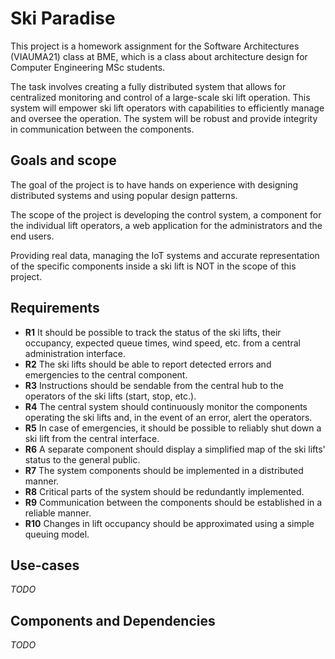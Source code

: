 # Ski Paradise

This project is a homework assignment for the Software Architectures (VIAUMA21) class at BME, which is a class about architecture design for Computer Engineering MSc students.

The task involves creating a fully distributed system that allows for centralized monitoring and control of a large-scale ski lift operation. This system will empower ski lift operators with capabilities to efficiently manage and oversee the operation. The system will be robust and provide integrity in communication between the components.

## Goals and scope

The goal of the project is to have hands on experience with designing distributed systems and using popular design patterns. 

The scope of the project is developing the control system, a component for the individual lift operators, a web application for the administrators and the end users.

Providing real data, managing the IoT systems and accurate representation of the specific components inside a ski lift is NOT in the scope of this project. 

## Requirements

- **R1** It should be possible to track the status of the ski lifts, their occupancy, expected queue times, wind speed, etc. from a central administration interface.
- **R2** The ski lifts should be able to report detected errors and emergencies to the central component.
- **R3** Instructions should be sendable from the central hub to the operators of the ski lifts (start, stop, etc.).
- **R4** The central system should continuously monitor the components operating the ski lifts and, in the event of an error, alert the operators.
- **R5** In case of emergencies, it should be possible to reliably shut down a ski lift from the central interface.
- **R6** A separate component should display a simplified map of the ski lifts' status to the general public.
- **R7** The system components should be implemented in a distributed manner.
- **R8** Critical parts of the system should be redundantly implemented.
- **R9** Communication between the components should be established in a reliable manner.
- **R10** Changes in lift occupancy should be approximated using a simple queuing model.

## Use-cases
*TODO*

## Components and Dependencies
*TODO*
